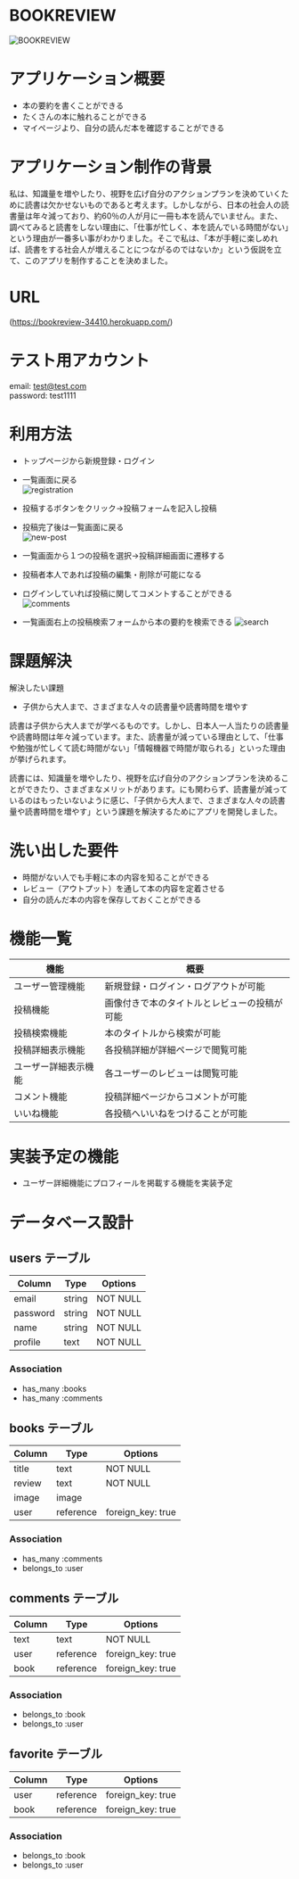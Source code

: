 # BOOKREVIEW
![](https://i.gyazo.com/12402ee96e5352583ece700cafd51a2f.gif "BOOKREVIEW")


# アプリケーション概要

- 本の要約を書くことができる
- たくさんの本に触れることができる
- マイページより、自分の読んだ本を確認することができる


# アプリケーション制作の背景

私は、知識量を増やしたり、視野を広げ自分のアクションプランを決めていくために読書は欠かせないものであると考えます。しかしながら、日本の社会人の読書量は年々減っており、約60％の人が月に一冊も本を読んでいません。また、調べてみると読書をしない理由に、「仕事が忙しく、本を読んでいる時間がない」という理由が一番多い事がわかりました。そこで私は、「本が手軽に楽しめれば、読書をする社会人が増えることにつながるのではないか」という仮説を立て、このアプリを制作することを決めました。


# URL

(https://bookreview-34410.herokuapp.com/)


# テスト用アカウント

email:    test@test.com  
password: test1111  


# 利用方法

- トップページから新規登録・ログイン  
- 一覧画面に戻る  
![](https://i.gyazo.com/d8dcec8f675cd2c0adbe57d39eef66ce.gif "registration")

- 投稿するボタンをクリック→投稿フォームを記入し投稿  
- 投稿完了後は一覧画面に戻る  
![](https://i.gyazo.com/4b8098e769f11b24f6a2786d97eb54c5.gif "new-post")

- 一覧画面から１つの投稿を選択→投稿詳細画面に遷移する  
- 投稿者本人であれば投稿の編集・削除が可能になる  
- ログインしていれば投稿に関してコメントすることができる  
![](https://i.gyazo.com/0e40730931085600b312c15f471bd096.gif "comments")

- 一覧画面右上の投稿検索フォームから本の要約を検索できる
![](https://i.gyazo.com/3237b96bf27eeadaec2ec2e7dacee782.gif "search")


# 課題解決

解決したい課題
- 子供から大人まで、さまざまな人々の読書量や読書時間を増やす

読書は子供から大人までが学べるものです。しかし、日本人一人当たりの読書量や読書時間は年々減っています。また、読書量が減っている理由として、「仕事や勉強が忙しくて読む時間がない」「情報機器で時間が取られる」といった理由が挙げられます。

読書には、知識量を増やしたり、視野を広げ自分のアクションプランを決めることができたり、さまざまなメリットがあります。にも関わらず、読書量が減っているのはもったいないように感じ、「子供から大人まで、さまざまな人々の読書量や読書時間を増やす」という課題を解決するためにアプリを開発しました。


# 洗い出した要件

- 時間がない人でも手軽に本の内容を知ることができる
- レビュー（アウトプット）を通して本の内容を定着させる
- 自分の読んだ本の内容を保存しておくことができる


# 機能一覧

| 機能                 | 概要                                         |
| -------------------- | -------------------------------------------- |
| ユーザー管理機能     | 新規登録・ログイン・ログアウトが可能         |
| 投稿機能             | 画像付きで本のタイトルとレビューの投稿が可能 |
| 投稿検索機能         | 本のタイトルから検索が可能                   |
| 投稿詳細表示機能     | 各投稿詳細が詳細ページで閲覧可能             |
| ユーザー詳細表示機能 | 各ユーザーのレビューは閲覧可能               |
| コメント機能         | 投稿詳細ページからコメントが可能             |
| いいね機能           | 各投稿へいいねをつけることが可能             |


# 実装予定の機能

- ユーザー詳細機能にプロフィールを掲載する機能を実装予定


# データベース設計

## users テーブル

| Column     | Type    | Options   |
| ---------- | ------- | --------- |
| email      | string  | NOT NULL  |
| password   | string  | NOT NULL  |
| name       | string  | NOT NULL  |
| profile    | text    | NOT NULL  | 

### Association
- has_many :books
- has_many :comments


## books テーブル

| Column     | Type      | Options                    |
| ---------- | --------- | -------------------------- |
| title      | text      | NOT NULL                   |
| review     | text      | NOT NULL                   |
| image      | image     |                            | 
| user       | reference | foreign_key: true          | 

### Association
- has_many   :comments
- belongs_to :user


## comments テーブル

| Column     | Type      | Options                    |
| ---------- | --------- | -------------------------- |
| text       | text      | NOT NULL                   |
| user       | reference | foreign_key: true          |
| book       | reference | foreign_key: true          |

### Association
- belongs_to :book
- belongs_to :user


## favorite テーブル

| Column     | Type      | Options                    |
| ---------- | --------- | -------------------------- |
| user       | reference | foreign_key: true          |
| book       | reference | foreign_key: true          |

### Association
- belongs_to :book
- belongs_to :user